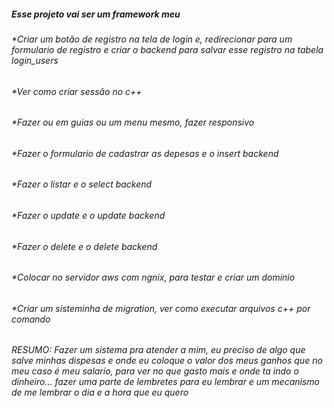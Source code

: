##### Esse projeto vai ser um framework meu

###### *Criar um botão de registro na tela de login e, redirecionar para um formulario de registro e criar o backend para salvar esse registro na tabela login_users
###### *Ver como criar sessão no c++ 

###### *Fazer ou em guias ou um menu mesmo, fazer responsivo
###### *Fazer o formulario de cadastrar as depesas e o insert backend
###### *Fazer o listar e o select backend
###### *Fazer o update e o update backend
###### *Fazer o delete e o delete backend
###### *Colocar no servidor aws com ngnix, para testar e criar um dominio
###### *Criar um sisteminha de migration, ver como executar arquivos c++ por comando

###### RESUMO: Fazer um sistema pra atender a mim, eu preciso de algo que salve minhas dispesas e onde eu coloque o valor dos meus ganhos que no meu caso é meu salario, para ver no que gasto mais e onde ta indo o dinheiro... fazer uma parte de lembretes para eu lembrar e um mecanismo de me lembrar o dia e a hora que eu quero 